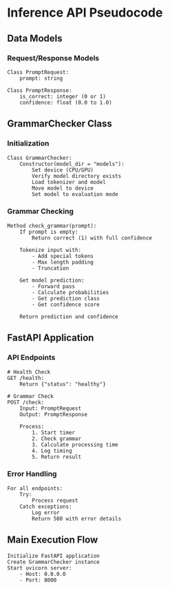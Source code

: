 # Inference API Pseudocode

## Data Models

### Request/Response Models
```pseudocode
Class PromptRequest:
    prompt: string

Class PromptResponse:
    is_correct: integer (0 or 1)
    confidence: float (0.0 to 1.0)
```

## GrammarChecker Class

### Initialization
```pseudocode
Class GrammarChecker:
    Constructor(model_dir = "models"):
        Set device (CPU/GPU)
        Verify model directory exists
        Load tokenizer and model
        Move model to device
        Set model to evaluation mode
```

### Grammar Checking
```pseudocode
Method check_grammar(prompt):
    If prompt is empty:
        Return correct (1) with full confidence

    Tokenize input with:
        - Add special tokens
        - Max length padding
        - Truncation

    Get model prediction:
        - Forward pass
        - Calculate probabilities
        - Get prediction class
        - Get confidence score

    Return prediction and confidence
```

## FastAPI Application

### API Endpoints
```pseudocode
# Health Check
GET /health:
    Return {"status": "healthy"}

# Grammar Check
POST /check:
    Input: PromptRequest
    Output: PromptResponse
    
    Process:
        1. Start timer
        2. Check grammar
        3. Calculate processing time
        4. Log timing
        5. Return result
```

### Error Handling
```pseudocode
For all endpoints:
    Try:
        Process request
    Catch exceptions:
        Log error
        Return 500 with error details
```

## Main Execution Flow
```pseudocode
Initialize FastAPI application
Create GrammarChecker instance
Start uvicorn server:
    - Host: 0.0.0.0
    - Port: 8000
``` 